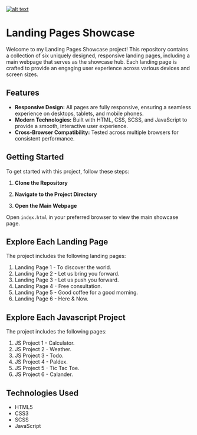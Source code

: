 [![alt text](https://i.imgur.com/e1CuvGA.png)](https://dorbenabu.co.il)

# Landing Pages Showcase

Welcome to my Landing Pages Showcase project! This repository contains a collection of six uniquely designed, responsive landing pages, including a main webpage that serves as the showcase hub. Each landing page is crafted to provide an engaging user experience across various devices and screen sizes.

## Features

- **Responsive Design:** All pages are fully responsive, ensuring a seamless experience on desktops, tablets, and mobile phones.
- **Modern Technologies:** Built with HTML, CSS, SCSS, and JavaScript to provide a smooth, interactive user experience.
- **Cross-Browser Compatibility:** Tested across multiple browsers for consistent performance.

## Getting Started

To get started with this project, follow these steps:

1. **Clone the Repository**

2. **Navigate to the Project Directory**

3. **Open the Main Webpage**

Open `index.html` in your preferred browser to view the main showcase page.

## Explore Each Landing Page

The project includes the following landing pages:

1. Landing Page 1 - To discover the world.
2. Landing Page 2 - Let us bring you forward.
3. Landing Page 3 - Let us push you forward.
4. Landing Page 4 - Free consultation.
5. Landing Page 5 - Good coffee for a good morning.
6. Landing Page 6 - Here & Now.

## Explore Each Javascript Project

The project includes the following pages:

1. JS Project 1 - Calculator.
2. JS Project 2 - Weather.
3. JS Project 3 - Todo.
4. JS Project 4 - Paldex.
5. JS Project 5 - Tic Tac Toe.
6. JS Project 6 - Calander.

## Technologies Used

- HTML5
- CSS3
- SCSS
- JavaScript
